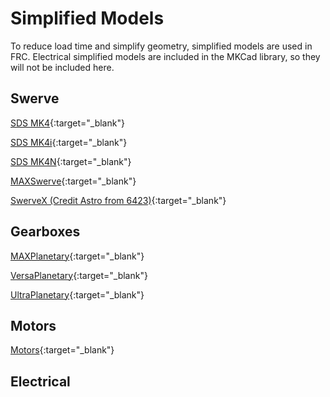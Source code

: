 # Simplified Models

To reduce load time and simplify geometry, simplified models are used in FRC. Electrical simplified models are included in the MKCad library, so they will not be included here.


## Swerve

[SDS MK4](https://cad.onshape.com/documents/86c1121489e8ec6766c8399a/w/9c1e844267d8d3efb8947b20/e/5dcb4c09a912449c29526278?configuration=Show_Wheel_Clearance%3Dtrue&renderMode=0&uiState=64eaf6e94b19474966b352d9 "SDS MK4 Simplified Onshape Document"){:target="_blank"}

[SDS MK4i](https://cad.onshape.com/documents/74a1bf8f7a46045267607c4b/w/7059f8f6e73752ad5eaa86a5/e/5b2158a4e78183d0a341fa10?configuration=Show_Wheel_Clearance%3Dtrue&renderMode=0&uiState=64e9c42c7e197c3823e28bbe "SDS MK4i Simplified Onshape Document"){:target="_blank"}

[SDS MK4N](https://cad.onshape.com/documents/c36fad2b95f69ff24529a4d1/w/d5a0d7213e2a3d1a4519352d/e/55d1c802981f0663f7c929ef "SDS MK4N Simplified Onshape Document"){:target="_blank"}

[MAXSwerve](https://cad.onshape.com/documents/c6cba0e83530ade4ce82e487/w/155deaf5be3745ad769f4ab3/e/d4c24a9eaa07a6419db74413 "MAXSwerve Simplified Onshape Document"){:target="_blank"}

[SwerveX (Credit Astro from 6423)](https://cad.onshape.com/documents/af31193de8a1fc6ca0ee431b/w/4e316a76bb159b23f91ad7b5/e/bae875735b9376356389b5f9 "SwerveX Simplified Onshape Document"){:target="_blank"}

## Gearboxes

[MAXPlanetary](https://cad.onshape.com/documents/3ec5bb0fce397a5378545dc8/w/c805881b4e1ba08008280752/e/91d2d39b60739a181582e232 "MAXPlanetary Simplified Onshape Document"){:target="_blank"}

[VersaPlanetary](https://cad.onshape.com/documents/de380eda472fcc67134faa25/w/a27fc07daf3a623cc8cd93e1/e/873f9512c310afd60e607ed5 "VersaPlanetary Simplified Onshape Document"){:target="_blank"}

[UltraPlanetary](https://cad.onshape.com/documents/0049b280489c8d4bb30aa3fd/w/a38988eb4834a0249d952fad/e/af50ffb8e944695450e7f822 "UltraPlanetary Simplified Onshape Document"){:target="_blank"}

## Motors

[Motors](https://cad.onshape.com/documents/6df614f3562416a3f9d98607/w/4e6feba12e09e298d8220fdc/e/7c565c28856cdb62e8b20117 "Motors Simplified Onshape Document"){:target="_blank"}

## Electrical

<!-- [PDH](https://cad.onshape.com/documents/595a547d64c848c8c8fe58d8/w/b721b7da4b7de64f1ba8d688/e/f4864d04a1856f663e320c03 "PDH Simplified Onshape Document"){:target="_blank"} -->

<br>